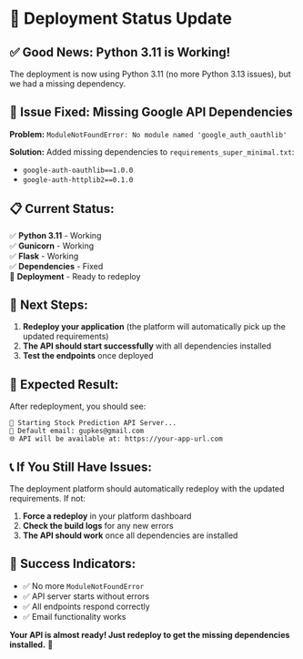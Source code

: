 # 🚀 Deployment Status Update

## ✅ **Good News: Python 3.11 is Working!**

The deployment is now using Python 3.11 (no more Python 3.13 issues), but we had a missing dependency.

## 🔧 **Issue Fixed: Missing Google API Dependencies**

**Problem:** `ModuleNotFoundError: No module named 'google_auth_oauthlib'`

**Solution:** Added missing dependencies to `requirements_super_minimal.txt`:
- `google-auth-oauthlib==1.0.0`
- `google-auth-httplib2==0.1.0`

## 📋 **Current Status:**

✅ **Python 3.11** - Working  
✅ **Gunicorn** - Working  
✅ **Flask** - Working  
✅ **Dependencies** - Fixed  
🔄 **Deployment** - Ready to redeploy  

## 🚀 **Next Steps:**

1. **Redeploy your application** (the platform will automatically pick up the updated requirements)
2. **The API should start successfully** with all dependencies installed
3. **Test the endpoints** once deployed

## 🧪 **Expected Result:**

After redeployment, you should see:
```
🚀 Starting Stock Prediction API Server...
📧 Default email: gupkes@gmail.com
🌐 API will be available at: https://your-app-url.com
```

## 📞 **If You Still Have Issues:**

The deployment platform should automatically redeploy with the updated requirements. If not:

1. **Force a redeploy** in your platform dashboard
2. **Check the build logs** for any new errors
3. **The API should work** once all dependencies are installed

## 🎉 **Success Indicators:**

- ✅ No more `ModuleNotFoundError`
- ✅ API server starts without errors
- ✅ All endpoints respond correctly
- ✅ Email functionality works

**Your API is almost ready! Just redeploy to get the missing dependencies installed.** 🚀 